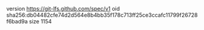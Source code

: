 version https://git-lfs.github.com/spec/v1
oid sha256:db04482cfe74d2d564e8b4bb35f178c713ff25ce3ccafc11799f26728f6bad9a
size 1154
